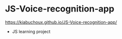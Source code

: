 # JS-Voice-recognition-app
https://kiabuchoux.github.io/JS-Voice-recognition-app/
- JS learning project 
